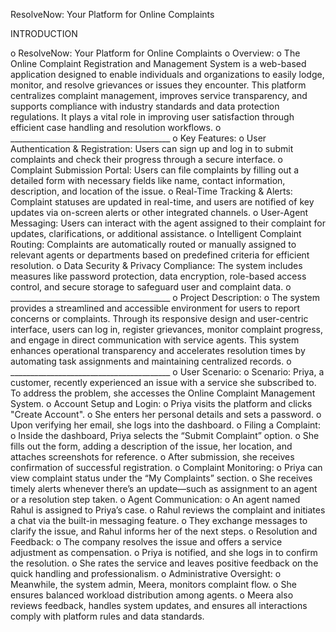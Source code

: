 ResolveNow: Your Platform for Online Complaints

INTRODUCTION

o	ResolveNow: Your Platform for Online Complaints
o	Overview:
o	The Online Complaint Registration and Management System is a web-based application designed to enable individuals and organizations to easily lodge, monitor, and resolve grievances or issues they encounter. This platform centralizes complaint management, improves service transparency, and supports compliance with industry standards and data protection regulations. It plays a vital role in improving user satisfaction through efficient case handling and resolution workflows.
o	________________________________________
o	Key Features:
o	User Authentication & Registration:
Users can sign up and log in to submit complaints and check their progress through a secure interface.
o	Complaint Submission Portal:
Users can file complaints by filling out a detailed form with necessary fields like name, contact information, description, and location of the issue.
o	Real-Time Tracking & Alerts:
Complaint statuses are updated in real-time, and users are notified of key updates via on-screen alerts or other integrated channels.
o	User-Agent Messaging:
Users can interact with the agent assigned to their complaint for updates, clarifications, or additional assistance.
o	Intelligent Complaint Routing:
Complaints are automatically routed or manually assigned to relevant agents or departments based on predefined criteria for efficient resolution.
o	Data Security & Privacy Compliance:
The system includes measures like password protection, data encryption, role-based access control, and secure storage to safeguard user and complaint data.
o	________________________________________
o	Project Description:
o	The system provides a streamlined and accessible environment for users to report concerns or complaints. Through its responsive design and user-centric interface, users can log in, register grievances, monitor complaint progress, and engage in direct communication with service agents. This system enhances operational transparency and accelerates resolution times by automating task assignments and maintaining centralized records.
o	________________________________________
o	User Scenario:
o	Scenario:
Priya, a customer, recently experienced an issue with a service she subscribed to. To address the problem, she accesses the Online Complaint Management System.
o	Account Setup and Login:
o	Priya visits the platform and clicks "Create Account".
o	She enters her personal details and sets a password.
o	Upon verifying her email, she logs into the dashboard.
o	Filing a Complaint:
o	Inside the dashboard, Priya selects the “Submit Complaint” option.
o	She fills out the form, adding a description of the issue, her location, and attaches screenshots for reference.
o	After submission, she receives confirmation of successful registration.
o	Complaint Monitoring:
o	Priya can view complaint status under the “My Complaints” section.
o	She receives timely alerts whenever there’s an update—such as assignment to an agent or a resolution step taken.
o	Agent Communication:
o	An agent named Rahul is assigned to Priya’s case.
o	Rahul reviews the complaint and initiates a chat via the built-in messaging feature.
o	They exchange messages to clarify the issue, and Rahul informs her of the next steps.
o	Resolution and Feedback:
o	The company resolves the issue and offers a service adjustment as compensation.
o	Priya is notified, and she logs in to confirm the resolution.
o	She rates the service and leaves positive feedback on the quick handling and professionalism.
o	Administrative Oversight:
o	Meanwhile, the system admin, Meera, monitors complaint flow.
o	She ensures balanced workload distribution among agents.
o	Meera also reviews feedback, handles system updates, and ensures all interactions comply with platform rules and data standards.

